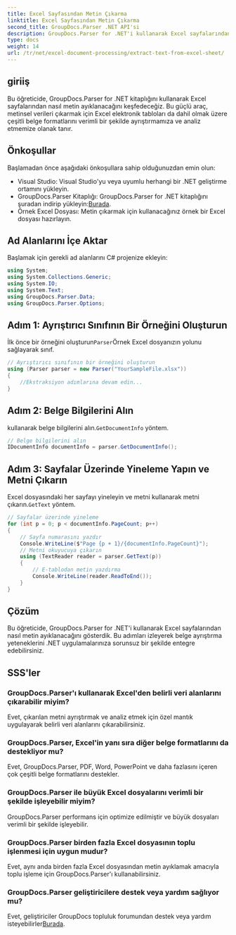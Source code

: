 ```yaml
---
title: Excel Sayfasından Metin Çıkarma
linktitle: Excel Sayfasından Metin Çıkarma
second_title: GroupDocs.Parser .NET API'si
description: GroupDocs.Parser for .NET'i kullanarak Excel sayfalarından nasıl metin ayıklayacağınızı öğrenin. Etkili metin çıkarma için basit adımlar.
type: docs
weight: 14
url: /tr/net/excel-document-processing/extract-text-from-excel-sheet/
---
```

## giriiş
Bu öğreticide, GroupDocs.Parser for .NET kitaplığını kullanarak Excel sayfalarından nasıl metin ayıklanacağını keşfedeceğiz. Bu güçlü araç, metinsel verileri çıkarmak için Excel elektronik tabloları da dahil olmak üzere çeşitli belge formatlarını verimli bir şekilde ayrıştırmamıza ve analiz etmemize olanak tanır.
## Önkoşullar
Başlamadan önce aşağıdaki önkoşullara sahip olduğunuzdan emin olun:
- Visual Studio: Visual Studio'yu veya uyumlu herhangi bir .NET geliştirme ortamını yükleyin.
-  GroupDocs.Parser Kitaplığı: GroupDocs.Parser for .NET kitaplığını şuradan indirip yükleyin:[Burada](https://releases.groupdocs.com/parser/net/).
- Örnek Excel Dosyası: Metin çıkarmak için kullanacağınız örnek bir Excel dosyası hazırlayın.

## Ad Alanlarını İçe Aktar
Başlamak için gerekli ad alanlarını C# projenize ekleyin:
```csharp
using System;
using System.Collections.Generic;
using System.IO;
using System.Text;
using GroupDocs.Parser.Data;
using GroupDocs.Parser.Options;
```
## Adım 1: Ayrıştırıcı Sınıfının Bir Örneğini Oluşturun
 İlk önce bir örneğini oluşturun`Parser`Örnek Excel dosyanızın yolunu sağlayarak sınıf.
```csharp
// Ayrıştırıcı sınıfının bir örneğini oluşturun
using (Parser parser = new Parser("YourSampleFile.xlsx"))
{
    //Ekstraksiyon adımlarına devam edin...
}
```
## Adım 2: Belge Bilgilerini Alın
 kullanarak belge bilgilerini alın.`GetDocumentInfo` yöntem.
```csharp
// Belge bilgilerini alın
IDocumentInfo documentInfo = parser.GetDocumentInfo();
```
## Adım 3: Sayfalar Üzerinde Yineleme Yapın ve Metni Çıkarın
 Excel dosyasındaki her sayfayı yineleyin ve metni kullanarak metni çıkarın.`GetText` yöntem.
```csharp
// Sayfalar üzerinde yineleme
for (int p = 0; p < documentInfo.PageCount; p++)
{
    // Sayfa numarasını yazdır
    Console.WriteLine($"Page {p + 1}/{documentInfo.PageCount}");
    // Metni okuyucuya çıkarın
    using (TextReader reader = parser.GetText(p))
    {
        // E-tablodan metin yazdırma
        Console.WriteLine(reader.ReadToEnd());
    }
}
```

## Çözüm
Bu öğreticide, GroupDocs.Parser for .NET'i kullanarak Excel sayfalarından nasıl metin ayıklanacağını gösterdik. Bu adımları izleyerek belge ayrıştırma yeteneklerini .NET uygulamalarınıza sorunsuz bir şekilde entegre edebilirsiniz.

## SSS'ler
### GroupDocs.Parser'ı kullanarak Excel'den belirli veri alanlarını çıkarabilir miyim?
Evet, çıkarılan metni ayrıştırmak ve analiz etmek için özel mantık uygulayarak belirli veri alanlarını çıkarabilirsiniz.
### GroupDocs.Parser, Excel'in yanı sıra diğer belge formatlarını da destekliyor mu?
Evet, GroupDocs.Parser, PDF, Word, PowerPoint ve daha fazlasını içeren çok çeşitli belge formatlarını destekler.
### GroupDocs.Parser ile büyük Excel dosyalarını verimli bir şekilde işleyebilir miyim?
GroupDocs.Parser performans için optimize edilmiştir ve büyük dosyaları verimli bir şekilde işleyebilir.
### GroupDocs.Parser birden fazla Excel dosyasının toplu işlenmesi için uygun mudur?
Evet, aynı anda birden fazla Excel dosyasından metin ayıklamak amacıyla toplu işleme için GroupDocs.Parser'ı kullanabilirsiniz.
### GroupDocs.Parser geliştiricilere destek veya yardım sağlıyor mu?
 Evet, geliştiriciler GroupDocs topluluk forumundan destek veya yardım isteyebilirler[Burada](https://forum.groupdocs.com/c/parser/17).